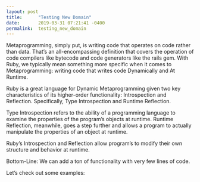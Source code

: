 ```yaml
---
layout: post
title:      "Testing New Domain"
date:       2019-03-31 07:21:41 -0400
permalink:  testing_new_domain
---
```



Metaprogramming, simply put, is writing code that operates on code rather than data. That’s an all-encompassing definition that covers the operation of code compilers like bytecode and code generators like the rails gem. With Ruby, we typically mean something more specific when it comes to Metaprogramming: writing code that writes code Dynamically and At Runtime.

Ruby is a great language for Dynamic Metaprogramming given two key characteristics of its higher-order functionality: Introspection and Reflection. Specifically, Type Introspection and Runtime Reflection.

Type Introspection refers to the ability of a programming language to examine the properties of the program’s objects at runtime. Runtime Reflection, meanwhile, goes a step further and allows a program to actually manipulate the properties of an object at runtime.

Ruby’s Introspection and Reflection allow program’s to modify their own structure and behavior at runtime.

Bottom-Line: We can add a ton of functionality with very few lines of code.

Let’s check out some examples:
